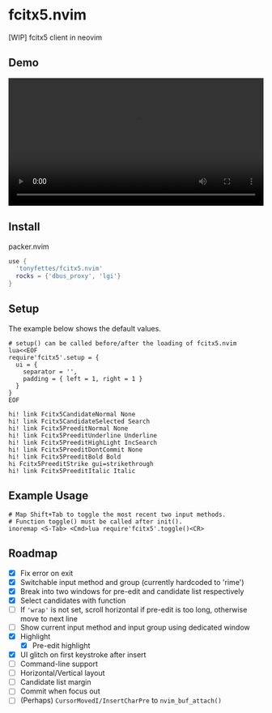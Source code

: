 # fcitx5.nvim

[WIP] fcitx5 client in neovim

## Demo

<video src="https://user-images.githubusercontent.com/29998228/143726417-f1d0b83b-9817-4620-ae2b-6216f1954f02.mp4" width="100%"></video>

## Install

packer.nvim

```lua
use {
  'tonyfettes/fcitx5.nvim'
  rocks = {'dbus_proxy', 'lgi'}
}
```

## Setup

The example below shows the default values.

```vimscript
# setup() can be called before/after the loading of fcitx5.nvim
lua<<EOF
require'fcitx5'.setup = {
  ui = {
    separator = '',
    padding = { left = 1, right = 1 }
  }
}
EOF

hi! link Fcitx5CandidateNormal None
hi! link Fcitx5CandidateSelected Search
hi! link Fcitx5PreeditNormal None
hi! link Fcitx5PreeditUnderline Underline
hi! link Fcitx5PreeditHighLight IncSearch
hi! link Fcitx5PreeditDontCommit None
hi! link Fcitx5PreeditBold Bold
hi Fcitx5PreeditStrike gui=strikethrough
hi! link Fcitx5PreeditItalic Italic
```

## Example Usage

```vimscript
# Map Shift+Tab to toggle the most recent two input methods.
# Function toggle() must be called after init().
inoremap <S-Tab> <Cmd>lua require'fcitx5'.toggle()<CR>
```

## Roadmap

- [x] Fix error on exit
- [x] Switchable input method and group (currently hardcoded to 'rime')
- [x] Break into two windows for pre-edit and candidate list respectively
- [x] Select candidates with function
- [ ] If `'wrap'` is not set, scroll horizontal if pre-edit is too long, otherwise move to next line
- [ ] Show current input method and input group using dedicated window
- [x] Highlight
  - [x] Pre-edit highlight
- [x] UI glitch on first keystroke after insert
- [ ] Command-line support
- [ ] Horizontal/Vertical layout
- [ ] Candidate list margin
- [ ] Commit when focus out
- [ ] \(Perhaps\) `CursorMovedI/InsertCharPre` to `nvim_buf_attach()`
